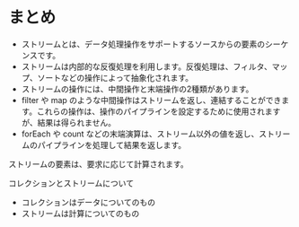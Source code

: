 # まとめ
- ストリームとは、データ処理操作をサポートするソースからの要素のシーケンスです。
- ストリームは内部的な反復処理を利用します。反復処理は、フィルタ、マップ、ソートなどの操作によって抽象化されます。
- ストリームの操作には、中間操作と末端操作の2種類があります。
- filter や map のような中間操作はストリームを返し、連結することができます。これらの操作は、操作のパイプラインを設定するために使用されますが、結果は得られません。
- forEach や count などの末端演算は、ストリーム以外の値を返し、ストリームのパイプラインを処理して結果を返します。

ストリームの要素は、要求に応じて計算されます。

コレクションとストリームについて
- コレクションはデータについてのもの
- ストリームは計算についてのもの



